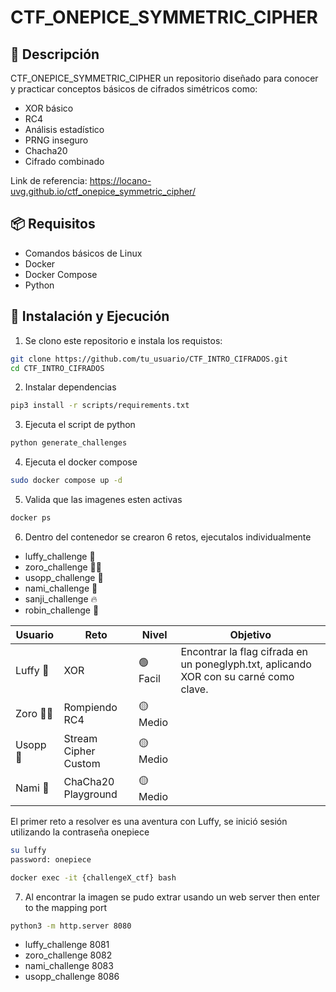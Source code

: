 # CTF_ONEPICE_SYMMETRIC_CIPHER
<a id="readme-top"></a>

<!--
PROJECT DESCRIPTION
-->
## 📜 Descripción

CTF_ONEPICE_SYMMETRIC_CIPHER un repositorio diseñado para conocer y practicar conceptos básicos de cifrados simétricos como:
 
- XOR básico
- RC4
- Análisis estadístico
- PRNG inseguro
- Chacha20
- Cifrado combinado

Link de referencia:
https://locano-uvg.github.io/ctf_onepice_symmetric_cipher/

## 📦 Requisitos

- Comandos básicos de Linux
- Docker
- Docker Compose
- Python


## 🚀 Instalación y Ejecución
1. Se clono este repositorio e instala los requistos:

```bash
git clone https://github.com/tu_usuario/CTF_INTRO_CIFRADOS.git
cd CTF_INTRO_CIFRADOS
```

2. Instalar dependencias
```bash
pip3 install -r scripts/requirements.txt
```

3. Ejecuta el script de python

```bash
python generate_challenges
```

4. Ejecuta el docker compose

```bash
sudo docker compose up -d
```

5. Valida que las imagenes esten activas

```bash
docker ps  
```

6. Dentro del contenedor se crearon 6 retos, ejecutalos individualmente

- luffy_challenge 🤠
- zoro_challenge 🏴‍☠️
- usopp_challenge 🎯
- nami_challenge 🌊
- sanji_challenge 🔥
- robin_challenge 📜

<!-- CREAR UNA TABLA -->
|**Usuario**|**Reto**|**Nivel**|**Objetivo**|
|-------------|-----------------------|-----------|---------------------------------------------------------------------------------------|
| Luffy 🤠| XOR | 🟢 Facil | Encontrar la flag cifrada en un poneglyph.txt, aplicando XOR con su carné como clave. |
| Zoro 🏴‍☠️ | Rompiendo RC4 | 🟡 Medio  | |
| Usopp 🎯| Stream Cipher Custom  | 🟡 Medio | |
| Nami 🌊 | ChaCha20 Playground   | 🟡 Medio | |

El primer reto a resolver es una aventura con Luffy, se inició sesión utilizando la contraseña onepiece

```bash
su luffy
password: onepiece
```

```bash
docker exec -it {challengeX_ctf} bash
```

7. Al encontrar la imagen se pudo extrar usando un web server then enter to the mapping port

```bash
python3 -m http.server 8080
```
- luffy_challenge 8081
- zoro_challenge  8082
- nami_challenge 8083
- usopp_challenge 8086

